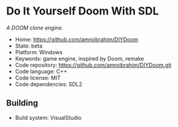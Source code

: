 # Do It Yourself Doom With SDL

_A DOOM clone engine._

- Home: https://github.com/amroibrahim/DIYDoom
- State: beta
- Platform: Windows
- Keywords: game engine, inspired by Doom, remake
- Code repository: https://github.com/amroibrahim/DIYDoom.git
- Code language: C++
- Code license: MIT
- Code dependencies: SDL2

## Building

- Build system: VisualStudio
